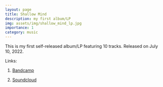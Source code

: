```yaml
---
layout: page
title: Shallow Mind
description: my first album/LP
img: assets/img/shallow_mind_lp.jpg
importance: 1
category: music
---
```


This is my first self-released album/LP featuring 10 tracks. Released on July 10, 2022.

Links:

1. [Bandcamp](https://andyruddhmusic.bandcamp.com/album/shallow-mind-lp)

2. [Soundcloud](https://soundcloud.com/andyruddh/sets/shallow-mind-lp)